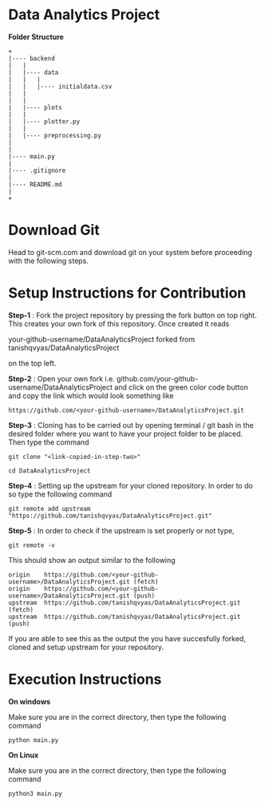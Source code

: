 # Data Analytics Project



**Folder Structure**

```
+
|---- backend
|	|
|	|---- data
|	|	|
|	|	|---- initialdata.csv
|	|
|	|
|	|---- plots
|	|
|	|---- plotter.py
|	|
|	|---- preprocessing.py
|
|
|---- main.py
|
|---- .gitignore
|
|---- README.md
|
+

```

# Download Git

Head to git-scm.com and download git on your system before proceeding with the following steps.

# Setup Instructions for Contribution

**Step-1** : Fork the project repository by pressing the fork button on top right. This creates your own fork of this repository. Once created it reads

 your-github-username/DataAnalyticsProject forked from tanishqvyas/DataAnalyticsProject


on the top left.


**Step-2** : Open your own fork i.e. github.com/your-github-username/DataAnalyticsProject and click on the green color code button and copy the link which would look something like

```
https://github.com/<your-github-username>/DataAnalyticsProject.git
```

**Step-3** : Cloning has to be carried out by opening terminal / git bash in the desired folder where you want to have your project folder to be placed. Then type the command

```
git clone "<link-copied-in-step-two>"
```

```
cd DataAnalyticsProject
```


**Step-4** : Setting up the upstream for your cloned repository. In order to do so type the following command

```
git remote add upstream "https://github.com/tanishqvyas/DataAnalyticsProject.git"
```

**Step-5** : In order to check if the upstream is set properly or not type,

```
git remote -v
```

This should show an output similar to the following

```
origin    https://github.com/<your-github-username>/DataAnalyticsProject.git (fetch)
origin    https://github.com/<your-github-username>/DataAnalyticsProject.git (push)
upstream  https://github.com/tanishqvyas/DataAnalyticsProject.git (fetch)
upstream  https://github.com/tanishqvyas/DataAnalyticsProject.git (push)
```

If you are able to see this as the output the you have succesfully forked, cloned and setup upstream for your repository.


# Execution Instructions

**On windows**

Make sure you are in the correct directory, then type the following command

```
python main.py
```

**On Linux**

Make sure you are in the correct directory, then type the following command

```
python3 main.py
```
